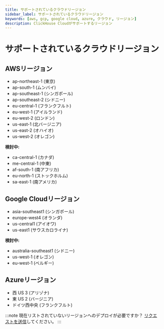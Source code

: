 ```yaml
---
title: サポートされているクラウドリージョン
sidebar_label: サポートされているクラウドリージョン
keywords: [aws, gcp, google cloud, azure, クラウド, リージョン]
description: ClickHouse Cloudがサポートするリージョン
---
```

# サポートされているクラウドリージョン
## AWSリージョン

- ap-northeast-1 (東京)
- ap-south-1 (ムンバイ)
- ap-southeast-1 (シンガポール)
- ap-southeast-2 (シドニー)
- eu-central-1 (フランクフルト)
- eu-west-1 (アイルランド)
- eu-west-2 (ロンドン)
- us-east-1 (北バージニア)
- us-east-2 (オハイオ)
- us-west-2 (オレゴン)

**検討中:**
- ca-central-1 (カナダ)
- me-central-1 (中東)
- af-south-1 (南アフリカ)
- eu-north-1 (ストックホルム)
- sa-east-1 (南アメリカ)
 

## Google Cloudリージョン

- asia-southeast1 (シンガポール)
- europe-west4 (オランダ)
- us-central1 (アイオワ)
- us-east1 (サウスカロライナ)

**検討中:**
- australia-southeast1 (シドニー)
- us-west-1 (オレゴン)
- eu-west-1 (ベルギー)

## Azureリージョン

- 西 US 3 (アリゾナ)
- 東 US 2 (バージニア)
- ドイツ西中央 (フランクフルト)

:::note 
現在リストされていないリージョンへのデプロイが必要ですか？ [リクエストを送信](https://clickhouse.com/pricing?modal=open)してください。
:::
